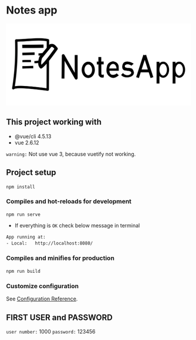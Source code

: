 # Notes app

![](./src/assets/logo.png)

## This project working with

+ @vue/cli 4.5.13
+ vue 2.6.12

`warning:` Not use vue 3, because vuetify not working.

## Project setup
```
npm install
```

### Compiles and hot-reloads for development
```
npm run serve
```
+ If everything is `OK` check below message in terminal

```bash
App running at:
- Local:   http://localhost:8080/

```

### Compiles and minifies for production
```
npm run build
```

### Customize configuration
See [Configuration Reference](https://cli.vuejs.org/config/).


## FIRST USER and PASSWORD

`user number:` 1000
`password:` 123456
